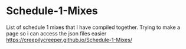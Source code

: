 ﻿# Schedule-1-Mixes
List of schedule 1 mixes that I have compiled together. Trying to make a page so i can access the json files easier
https://creepilycreeper.github.io/Schedule-1-Mixes/

